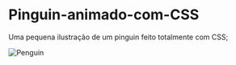 # Pinguin-animado-com-CSS
Uma pequena ilustração de um pinguin feito totalmente com CSS;

![Penguin](https://github.com/EliaxZen/Pinguin-animado-com-CSS/assets/132005740/84b34cdf-dfeb-44e8-9ddd-e217e5944ac1)
